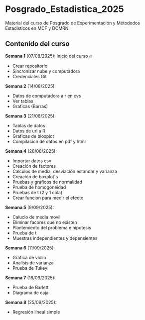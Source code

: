 # Posgrado_Estadistica_2025

Material del curso de Posgrado de Experimentación y Métododos Estadisticos en MCF y DCMRN

## Contenido del curso

**Semana 1** (07/08/2025): Inicio del curso :fire: 
  + Crear repositorio 
  + Sincronizar nube y computadora 
  + Credenciales Git
  
**Semana 2** (14/08/2025): 
  + Datos de computadora a r en cvs 
  + Ver tablas  
  + Graficas (Barras)
  
**Semana 3** (21/08/2025):  
  + Tablas de datos
  + Datos de url a R
  + Graficas de bloxplot
  + Compilacion de datos en pdf y html
  
**Semana 4** (28/08/2025):
  + Importar datos csv
  + Creación de factores
  + Calculos de media, desviación estandar y varianza
  + Creación de boxplot´s 
  + Pruebas y graficos de normalidad
  + Prueba de homogoneidad
  + Pruebas de t (2 y 1 cola)
  + Crear funcion para medir el efecto

**Semana 5** (9/09/2025):  
  + Caluclo de media movil
  + Eliminar facores que no existen
  + Plantemiento del problema e hipotesis
  + Prueba de t
  + Muestras independientes y depensientes

**Semana 6** (11/09/2025):  
  + Grafica de violín
  + Analisis de varianza
  + Prueba de Tukey

**Semana 7** (18/09/2025):  
  + Prueba de Barlett
  + Diagrama de caja

**Semana 8** (25/09/2025):  
  + Regresión líneal simple 
